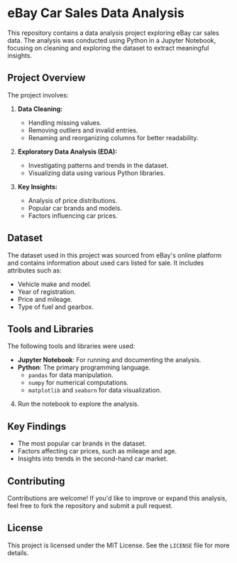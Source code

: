 # eBay Car Sales Data Analysis

This repository contains a data analysis project exploring eBay car sales data. The analysis was conducted using Python in a Jupyter Notebook, focusing on cleaning and exploring the dataset to extract meaningful insights.

## Project Overview
The project involves:

1. **Data Cleaning:**
   - Handling missing values.
   - Removing outliers and invalid entries.
   - Renaming and reorganizing columns for better readability.

2. **Exploratory Data Analysis (EDA):**
   - Investigating patterns and trends in the dataset.
   - Visualizing data using various Python libraries.

3. **Key Insights:**
   - Analysis of price distributions.
   - Popular car brands and models.
   - Factors influencing car prices.

## Dataset
The dataset used in this project was sourced from eBay's online platform and contains information about used cars listed for sale. It includes attributes such as:
- Vehicle make and model.
- Year of registration.
- Price and mileage.
- Type of fuel and gearbox.

## Tools and Libraries
The following tools and libraries were used:

- **Jupyter Notebook**: For running and documenting the analysis.
- **Python**: The primary programming language.
  - `pandas` for data manipulation.
  - `numpy` for numerical computations.
  - `matplotlib` and `seaborn` for data visualization.

4. Run the notebook to explore the analysis.

## Key Findings
- The most popular car brands in the dataset.
- Factors affecting car prices, such as mileage and age.
- Insights into trends in the second-hand car market.

## Contributing
Contributions are welcome! If you'd like to improve or expand this analysis, feel free to fork the repository and submit a pull request.

## License
This project is licensed under the MIT License. See the `LICENSE` file for more details.
